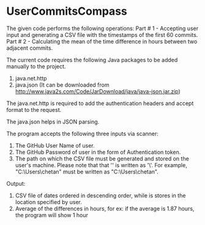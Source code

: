 # UserCommitsCompass

The given code performs the following operations:
Part # 1 - Accepting user input and generating a CSV file with the timestamps of the first 60 commits.
Part # 2 - Calculating the mean of the time difference in hours between two adjacent commits.

The current code requires the following Java packages to be added manually to the project.
1. java.net.http
2. java.json (It can be downloaded from http://www.java2s.com/Code/JarDownload/java/java-json.jar.zip)

The java.net.http is required to add the authentication headers and accept format to the request.

The java.json helps in JSON parsing.

The program accepts the following three inputs via scanner:
1. The GitHub User Name of user.
2. The GitHub Password of user in the form of Authentication token.
3. The path on which the CSV file must be generated and stored on the user's machine. Please note that that '\' is written as '\\'. For example, "C:\Users\chetan" must be written as "C:\\Users\\chetan".

Output:
1. CSV file of dates ordered in descending order, while is stores in the location specified by user.
2. Average of the differences in hours, for ex: if the average is 1.87 hours, the program will show 1 hour
